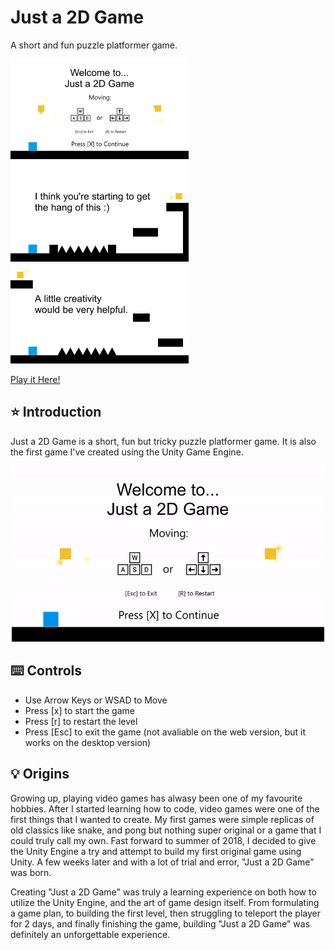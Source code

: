 # Just a 2D Game
A short and fun puzzle platformer game. 

<img src="screenshots/Game1.png" width="285" title="In Game Screenshot 1"> <img src="screenshots/Game2.png" width="285" title="In Game Screenshot 2"> <img src="screenshots/Game3.png" width="285" title="In Game Screenshot 3">

[Play it Here!](https://yobolo.itch.io/just-a-2d-game)

## :star: Introduction
Just a 2D Game is a short, fun but tricky puzzle platformer game. It is also the first game I've created using the Unity Game Engine.

<div style="text-align:center"><img src="screenshots/Just%20a%202D%20Game%20Demo.gif" width="500" title="In Game Screenshot 3"></div>

## :keyboard: Controls

* Use Arrow Keys or WSAD to Move
* Press [x] to start the game 
* Press [r] to restart the level
* Press [Esc] to exit the game (not avaliable on the web version, but it works on the desktop version)

## :bulb: Origins

Growing up, playing video games has alwasy been one of my favourite hobbies. After I started learning how to code, video games were one of the first things that I wanted to create. My first games were simple replicas of old classics like snake, and pong but nothing super original or a game that I could truly call my own. Fast forward to summer of 2018, I decided to give the Unity Engine a try and attempt to build my first original game using Unity. A few weeks later and with a lot of trial and error, "Just a 2D Game" was born. 

Creating "Just a 2D Game" was truly a learning experience on both how to utilize the Unity Engine, and the art of game design itself. From formulating a game plan, to building the first level, then struggling to teleport the player for 2 days, and finally finishing the game, building "Just a 2D Game" was definitely an unforgettable experience. 
